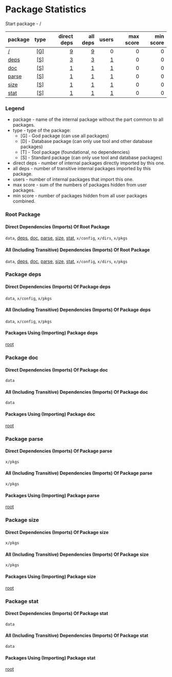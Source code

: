 # Package Statistics

Start package - /

| package | type | direct deps | all deps | users | max score | min score |
| :- | :-: | -: | -: | -: | -: | -: |
| [/](#root-package) | [ \[G\] ](#legend) | [9](#direct-dependencies-imports-of-root-package) | [9](#all-including-transitive-dependencies-imports-of-root-package) | 0 | 0 | 0 |
| [deps](#package-deps) | [ \[S\] ](#legend) | [3](#direct-dependencies-imports-of-package-deps) | [3](#all-including-transitive-dependencies-imports-of-package-deps) | [1](#packages-using-importing-package-deps) | 0 | 0 |
| [doc](#package-doc) | [ \[S\] ](#legend) | [1](#direct-dependencies-imports-of-package-doc) | [1](#all-including-transitive-dependencies-imports-of-package-doc) | [1](#packages-using-importing-package-doc) | 0 | 0 |
| [parse](#package-parse) | [ \[S\] ](#legend) | [1](#direct-dependencies-imports-of-package-parse) | [1](#all-including-transitive-dependencies-imports-of-package-parse) | [1](#packages-using-importing-package-parse) | 0 | 0 |
| [size](#package-size) | [ \[S\] ](#legend) | [1](#direct-dependencies-imports-of-package-size) | [1](#all-including-transitive-dependencies-imports-of-package-size) | [1](#packages-using-importing-package-size) | 0 | 0 |
| [stat](#package-stat) | [ \[S\] ](#legend) | [1](#direct-dependencies-imports-of-package-stat) | [1](#all-including-transitive-dependencies-imports-of-package-stat) | [1](#packages-using-importing-package-stat) | 0 | 0 |

### Legend

* package - name of the internal package without the part common to all packages.
* type - type of the package:
  * [G] - God package (can use all packages)
  * [D] - Database package (can only use tool and other database packages)
  * [T] - Tool package (foundational, no dependencies)
  * [S] - Standard package (can only use tool and database packages)
* direct deps - number of internal packages directly imported by this one.
* all deps - number of transitive internal packages imported by this package.
* users - number of internal packages that import this one.
* max score - sum of the numbers of packages hidden from user packages.
* min score - number of packages hidden from all user packages combined.


### Root Package


#### Direct Dependencies (Imports) Of Root Package
`data`, [deps](#package-deps), [doc](#package-doc), [parse](#package-parse), [size](#package-size), [stat](#package-stat), `x/config`, `x/dirs`, `x/pkgs`

#### All (Including Transitive) Dependencies (Imports) Of Root Package
`data`, [deps](#package-deps), [doc](#package-doc), [parse](#package-parse), [size](#package-size), [stat](#package-stat), `x/config`, `x/dirs`, `x/pkgs`

### Package deps


#### Direct Dependencies (Imports) Of Package deps
`data`, `x/config`, `x/pkgs`

#### All (Including Transitive) Dependencies (Imports) Of Package deps
`data`, `x/config`, `x/pkgs`

#### Packages Using (Importing) Package deps
[root](#root-package)

### Package doc


#### Direct Dependencies (Imports) Of Package doc
`data`

#### All (Including Transitive) Dependencies (Imports) Of Package doc
`data`

#### Packages Using (Importing) Package doc
[root](#root-package)

### Package parse


#### Direct Dependencies (Imports) Of Package parse
`x/pkgs`

#### All (Including Transitive) Dependencies (Imports) Of Package parse
`x/pkgs`

#### Packages Using (Importing) Package parse
[root](#root-package)

### Package size


#### Direct Dependencies (Imports) Of Package size
`x/pkgs`

#### All (Including Transitive) Dependencies (Imports) Of Package size
`x/pkgs`

#### Packages Using (Importing) Package size
[root](#root-package)

### Package stat


#### Direct Dependencies (Imports) Of Package stat
`data`

#### All (Including Transitive) Dependencies (Imports) Of Package stat
`data`

#### Packages Using (Importing) Package stat
[root](#root-package)